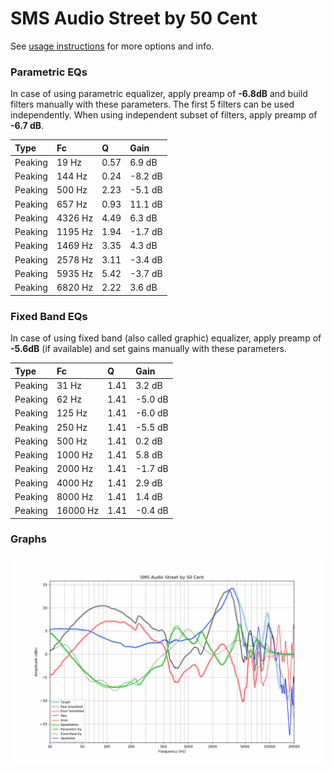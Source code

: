 # SMS Audio Street by 50 Cent
See [usage instructions](https://github.com/jaakkopasanen/AutoEq#usage) for more options and info.

### Parametric EQs
In case of using parametric equalizer, apply preamp of **-6.8dB** and build filters manually
with these parameters. The first 5 filters can be used independently.
When using independent subset of filters, apply preamp of **-6.7 dB**.

| Type    | Fc      |    Q | Gain    |
|:--------|:--------|:-----|:--------|
| Peaking | 19 Hz   | 0.57 | 6.9 dB  |
| Peaking | 144 Hz  | 0.24 | -8.2 dB |
| Peaking | 500 Hz  | 2.23 | -5.1 dB |
| Peaking | 657 Hz  | 0.93 | 11.1 dB |
| Peaking | 4326 Hz | 4.49 | 6.3 dB  |
| Peaking | 1195 Hz | 1.94 | -1.7 dB |
| Peaking | 1469 Hz | 3.35 | 4.3 dB  |
| Peaking | 2578 Hz | 3.11 | -3.4 dB |
| Peaking | 5935 Hz | 5.42 | -3.7 dB |
| Peaking | 6820 Hz | 2.22 | 3.6 dB  |

### Fixed Band EQs
In case of using fixed band (also called graphic) equalizer, apply preamp of **-5.6dB**
(if available) and set gains manually with these parameters.

| Type    | Fc       |    Q | Gain    |
|:--------|:---------|:-----|:--------|
| Peaking | 31 Hz    | 1.41 | 3.2 dB  |
| Peaking | 62 Hz    | 1.41 | -5.0 dB |
| Peaking | 125 Hz   | 1.41 | -6.0 dB |
| Peaking | 250 Hz   | 1.41 | -5.5 dB |
| Peaking | 500 Hz   | 1.41 | 0.2 dB  |
| Peaking | 1000 Hz  | 1.41 | 5.8 dB  |
| Peaking | 2000 Hz  | 1.41 | -1.7 dB |
| Peaking | 4000 Hz  | 1.41 | 2.9 dB  |
| Peaking | 8000 Hz  | 1.41 | 1.4 dB  |
| Peaking | 16000 Hz | 1.41 | -0.4 dB |

### Graphs
![](./SMS%20Audio%20Street%20by%2050%20Cent.png)